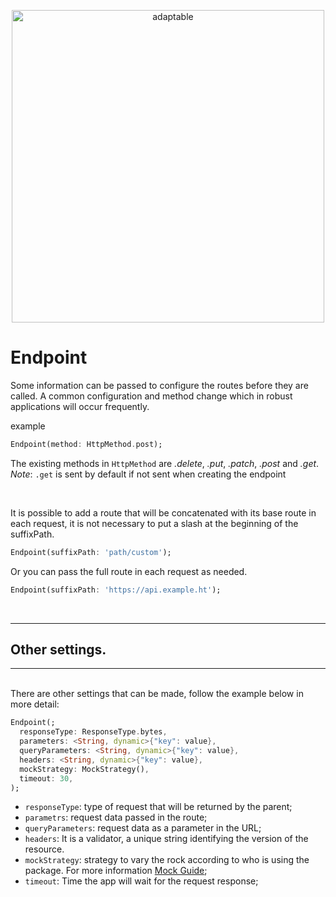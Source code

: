 <p align="center">
   <img src="https://user-images.githubusercontent.com/66264766/157141908-c8a760f7-6e13-4046-90f6-9243f698062b.png" alt="adaptable" width="500"/>
</p>

# Endpoint

Some information can be passed to configure the routes before they are called. A common configuration and method change which in robust applications will occur frequently.


example

```dart
Endpoint(method: HttpMethod.post);
```

The existing methods in `HttpMethod` are *.delete*, *.put*, *.patch*, *.post* and *.get*.
*Note*: `.get` is sent by default if not sent when creating the endpoint

<br>

It is possible to add a route that will be concatenated with its base route in each request, it is not necessary to put a slash at the beginning of the suffixPath.

```dart
Endpoint(suffixPath: 'path/custom');
```
Or you can pass the full route in each request as needed.
```dart
Endpoint(suffixPath: 'https://api.example.ht');
```
<br>

---
## Other settings.
---
<br>
There are other settings that can be made, follow the example below in more detail:

<br>

```dart
Endpoint(;
  responseType: ResponseType.bytes,
  parameters: <String, dynamic>{"key": value},
  queryParameters: <String, dynamic>{"key": value},
  headers: <String, dynamic>{"key": value},
  mockStrategy: MockStrategy(),
  timeout: 30,
);
```
- `responseType`: type of request that will be returned by the parent;
- `parametrs`: request data passed in the route;
- `queryParameters`: request data as a parameter in the URL;
- `headers`: It is a validator, a unique string identifying the version of the resource.
- `mockStrategy`: strategy to vary the rock according to who is using the package. For more information [Mock Guide](https://github.com/isthaynny/pop_network/blob/main/docs/mock.md);
- `timeout`: Time the app will wait for the request response;
